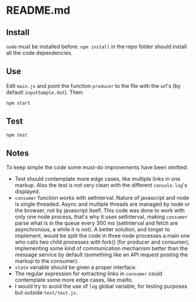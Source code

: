 # README.md
## Install
`node` must be installed before. `npm install` in the repo folder should install all the code dependencies.

## Use
Edit `main.js` and point the function `producer` to the file with the url's (by default `inputSample.dat`). Then:

`npm start`

## Test
`npm test`

## Notes
To keep simple the code some must-do improvements have been omitted:
- Test should contemplate more edge cases, like multiple links in one markup. Also the test is not very clean with the different `console.log`'s displayed.
- `consumer` function works with setInterval. Nature of javascript and node is single threaded. Async and multiple threads are managed by node or the browser, not by javascript itself. This code was done to work with only one node process, that's why it uses setInterval, making `consumer` parse what is in the queue every 300 ms (setInterval and fetch are asynchronous, a while it is not). A better solution, and longer to implement, would be split the code in three node processes a main one who calls two child processes with fork() (for producer and consumer), implementing some kind of communication mechanism better than the message service by default (something like an API request posting the markup to the consumer).
- `state` variable should be given a proper interface.
- The regular expression for extracting links in `consumer` could contemplate some more edge cases, like mailto.
- I would try to avoid the use of `log` global variable, for testing purposes but outside `test/test.js`.
